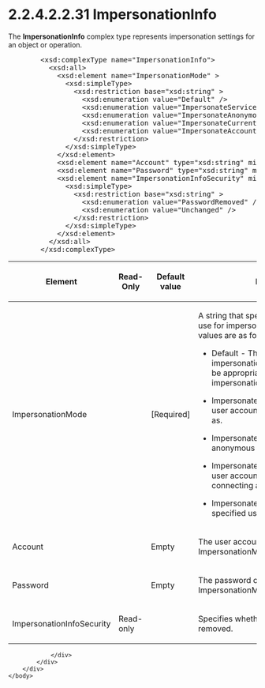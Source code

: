 <html dir="LTR" xmlns:mshelp="http://msdn.microsoft.com/mshelp" xmlns:ddue="http://ddue.schemas.microsoft.com/authoring/2003/5" xmlns:xlink="http://www.w3.org/1999/xlink" xmlns:tool="http://www.microsoft.com/tooltip">
    <head>
        <meta http-equiv="Content-Type" content="text/html; CHARSET=utf-8"></meta>
        <meta name="save" content="history"></meta>
        <title>2.2.4.2.2.31 ImpersonationInfo</title>
        <xml>
            <mshelp:toctitle title="2.2.4.2.2.31 ImpersonationInfo"></mshelp:toctitle>
            <mshelp:rltitle title="[MS-SSAS]: ImpersonationInfo"></mshelp:rltitle>
            <mshelp:keyword index="A" term="3d68e137-0630-4157-8d53-933e63839ab8"></mshelp:keyword>
            <mshelp:attr name="DCSext.ContentType" value="open specification"></mshelp:attr>
            <mshelp:attr name="AssetID" value="3d68e137-0630-4157-8d53-933e63839ab8"></mshelp:attr>
            <mshelp:attr name="TopicType" value="kbRef"></mshelp:attr>
            <mshelp:attr name="DCSext.Title" value="[MS-SSAS]: ImpersonationInfo" />
        </xml>
    </head>
    <body>
        <div id="header">
            <h1 class="heading">2.2.4.2.2.31 ImpersonationInfo</h1>
        </div>
        <div id="mainSection">
            <div id="mainBody">
                <div id="allHistory" class="saveHistory"></div>
                <div id="sectionSection0" class="section" name="collapseableSection">
                    

<p>The <b>ImpersonationInfo</b> complex type represents
impersonation settings for an object or operation.</p>

<dl>
<dd>
<div><pre>   &lt;xsd:complexType name=&quot;ImpersonationInfo&quot;&gt;
     &lt;xsd:all&gt;
       &lt;xsd:element name=&quot;ImpersonationMode&quot; &gt;
         &lt;xsd:simpleType&gt;
           &lt;xsd:restriction base=&quot;xsd:string&quot; &gt;
             &lt;xsd:enumeration value=&quot;Default&quot; /&gt;
             &lt;xsd:enumeration value=&quot;ImpersonateServiceAccount&quot; /&gt;
             &lt;xsd:enumeration value=&quot;ImpersonateAnonymous&quot; /&gt;
             &lt;xsd:enumeration value=&quot;ImpersonateCurrentUser&quot; /&gt;
             &lt;xsd:enumeration value=&quot;ImpersonateAccount&quot; /&gt;
           &lt;/xsd:restriction&gt;
         &lt;/xsd:simpleType&gt;
       &lt;/xsd:element&gt;
       &lt;xsd:element name=&quot;Account&quot; type=&quot;xsd:string&quot; minOccurs=&quot;0&quot;/&gt;
       &lt;xsd:element name=&quot;Password&quot; type=&quot;xsd:string&quot; minOccurs=&quot;0&quot;/&gt;
       &lt;xsd:element name=&quot;ImpersonationInfoSecurity&quot; minOccurs=&quot;0&quot;&gt;
         &lt;xsd:simpleType&gt;
           &lt;xsd:restriction base=&quot;xsd:string&quot; &gt;
             &lt;xsd:enumeration value=&quot;PasswordRemoved&quot; /&gt;
             &lt;xsd:enumeration value=&quot;Unchanged&quot; /&gt;
           &lt;/xsd:restriction&gt;
         &lt;/xsd:simpleType&gt;
       &lt;/xsd:element&gt;
     &lt;/xsd:all&gt;
   &lt;/xsd:complexType&gt;
</pre></div>
</dd></dl>

<table>
 <thead>
  <tr>
   <th>
   <p>Element</p>
   </th>
   <th>
   <p>Read-Only</p>
   </th>
   <th>
   <p>Default value</p>
   </th>
   <th>
   <p>Description</p>
   </th>
  </tr>
 </thead>
 <tr>
  <td>
  <p>ImpersonationMode</p>
  </td>
  <td>
  <p> </p>
  </td>
  <td>
  <p>[Required]</p>
  </td>
  <td>
  <p>A string that specifies the credentials to use for
  impersonation. The enumeration values are as follows:</p>
  <ul><li><p><span><span>  
  </span></span><span>Default - The server uses the
  impersonation method that it deems to be appropriate for the context in which
  impersonation is used.</span></p>
  </li><li><p><span><span>  
  </span></span><span>ImpersonateServiceAccount - Use
  the user account that the server is running as.</span></p>
  </li><li><p><span><span>  
  </span></span><span>ImpersonateAnonymous - Use the
  anonymous user account.</span></p>
  </li><li><p><span><span>  
  </span></span><span>ImpersonateCurrentUser - Use the
  user account that the client is connecting as.</span></p>
  </li><li><p><span><span>  
  </span></span><span>ImpersonateAccount - Use the
  specified user account.<a id="Appendix_A_Target_96"></a><a href="b9ac4859-2662-44ca-b131-9addd8b953dc.htm#Appendix_A_96" aria-label="Product behavior note 96">&lt;96&gt;</a></span></p>
  </li></ul></td>
 </tr>
 <tr>
  <td>
  <p>Account</p>
  </td>
  <td>
  <p> </p>
  </td>
  <td>
  <p>Empty</p>
  </td>
  <td>
  <p>The user account to impersonate when
  ImpersonationMode=ImpersonateAccount.</p>
  </td>
 </tr>
 <tr>
  <td>
  <p>Password</p>
  </td>
  <td>
  <p> </p>
  </td>
  <td>
  <p>Empty</p>
  </td>
  <td>
  <p>The password of the user account when
  ImpersonationMode=ImpersonateAccount.</p>
  </td>
 </tr>
 <tr>
  <td>
  <p>ImpersonationInfoSecurity</p>
  </td>
  <td>
  <p>Read-only</p>
  </td>
  <td>
  <p> </p>
  </td>
  <td>
  <p>Specifies whether the password was removed.</p>
  </td>
 </tr>
</table>

<p> </p>


                </div>
            </div>
        </div>
    </body>
</html>